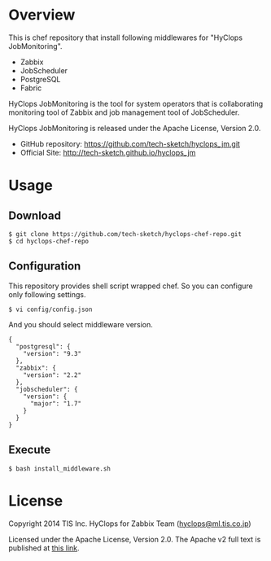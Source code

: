 # Overview
This is chef repository that install following middlewares for "HyClops JobMonitoring".

* Zabbix
* JobScheduler
* PostgreSQL
* Fabric

HyClops JobMonitoring is the tool for system operators that is collaborating monitoring tool of Zabbix and job management tool of JobScheduler. 

HyClops JobMonitoring is released under the Apache License, Version 2.0.

* GitHub repository: https://github.com/tech-sketch/hyclops_jm.git
* Official Site: http://tech-sketch.github.io/hyclops_jm

# Usage

## Download

```
$ git clone https://github.com/tech-sketch/hyclops-chef-repo.git
$ cd hyclops-chef-repo
```

## Configuration

This repository provides shell script wrapped chef. So you can configure only following settings.

```
$ vi config/config.json
```

And you should select middleware version.

```
{
  "postgresql": {
    "version": "9.3"
  },
  "zabbix": {
    "version": "2.2"
  },
  "jobscheduler": {
    "version": {
      "major": "1.7"
    }
  }
}
```

## Execute

```
$ bash install_middleware.sh
```

# License

Copyright 2014 TIS Inc. HyClops for Zabbix Team (hyclops@ml.tis.co.jp)

Licensed under the Apache License, Version 2.0. The Apache v2 full text is published at [this link](http://www.apache.org/licenses/LICENSE-2.0).
